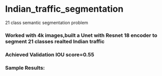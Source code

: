 # Indian_traffic_segmentation
21 class semantic segmentation problem
### Worked with 4k images,built a Unet with Resnet 18 encoder to segment 21 classes realted Indian traffic 
### Achieved Validation IOU score=0.55

### Sample Results:
